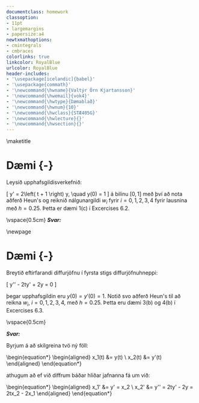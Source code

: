 ```yaml
---
documentclass: homework
classoption:
- 11pt
- largemargins
- papersize:a4
newtxmathoptions:
- cmintegrals
- cmbraces
colorlinks: true
linkcolor: RoyalBlue
urlcolor: RoyalBlue
header-includes:
- '\usepackage[icelandic]{babel}'
- '\usepackage{commath}'
- '\newcommand{\hwname}{Valtýr Örn Kjartansson}'
- '\newcommand{\hwemail}{vok4}'
- '\newcommand{\hwtype}{Dæmablað}'
- '\newcommand{\hwnum}{10}'
- '\newcommand{\hwclass}{STÆ405G}'
- '\newcommand{\hwlecture}{}'
- '\newcommand{\hwsection}{}'
---
```


\maketitle

# Dæmi {-}

Leysið upphafsgildisverkefnið:

\[
y' = 2\left( t + 1 \right) y, \quad y(0) = 1
\]
á bilinu $[0,1]$ með því að nota aðferð Heun's og reiknið
nálgunargildi $w_i$ fyrir $i = 0,1,2,3,4$ fyrir lausnina
með $h = 0.25$. Þetta er dæmi 1(c) í Excercises 6.2.


\vspace{0.5cm}
**_Svar:_**

\newpage


# Dæmi {-}

Breytið eftirfarandi diffurjöfnu í fyrsta stigs diffurjöfnuhneppi:

\[
y'' - 2ty' + 2y = 0
\]

þegar upphafsgildin eru $y(0) = y'(0) = 1$. Notið svo aðferð Heun's
til að reikna $w_i$, $i = 0,1,2,3,4$, með $h = 0.25$. Þetta eru dæmi
3(b) og 4(b) í Excercises 6.3.

\vspace{0.5cm}

**_Svar:_**

Byrjum á að skilgreina tvö ný föll:

\begin{equation*}
\begin{aligned}
x_1(t) &= y(t) \\
x_2(t) &= y'(t)
\end{aligned}
\end{equation*}

athugum að ef við diffrum báðar hliðar jafnanna fá um við:

\begin{equation*}
\begin{aligned}
x_1' &= y' = x_2 \\
x_2' &= y'' = 2ty' - 2y = 2tx_2 - 2x_1
\end{aligned}
\end{equation*}


